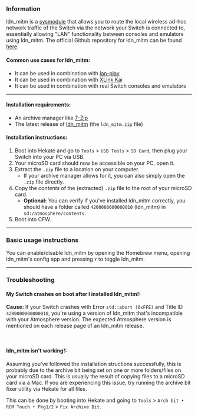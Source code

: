 ### **Information**

ldn_mitm is a [sysmodule](../../homebrew#terminologies) that allows you to route the local wireless ad-hoc network traffic of the Switch via the network your Switch is connected to, essentially allowing "LAN" functionality between consoles and emulators using ldn_mitm. The official Github repository for ldn_mitm can be found [here](https://github.com/spacemeowx2/ldn_mitm).

#### Common use cases for ldn_mitm:
- It can be used in combination with [lan-play](http://lan-play.com/install-switch)
- It can be used in combination with [XLink Kai](https://www.teamxlink.co.uk/wiki/Nintendo_Switch_XLink_Kai_Setup)
- It can be used in combination with real Switch consoles and emulators

-----

#### Installation requirements:
- An archive manager like [7-Zip](https://www.7-zip.org/)
- The latest release of [ldn_mitm](https://github.com/DefenderOfHyrule/ldn_mitm/releases) (the `ldn_mitm.zip` file)

#### Installation instructions:
1. Boot into Hekate and go to `Tools` > `USB Tools` > `SD Card`, then plug your Switch into your PC via USB.
2. Your microSD card should now be accessible on your PC, open it.
3. Extract the `.zip` file to a location on your computer.
    - If your archive manager allows for it, you can also simply open the `.zip` file directly.
4. Copy the *contents* of the (extracted) `.zip` file to the root of your microSD card.
    - **Optional:** You can verify if you've installed ldn_mitm correctly, you should have a folder called `4200000000000010` (ldn_mitm) in `sd:/atmosphere/contents`.
5. Boot into CFW.

-----

### **Basic usage instructions**

You can enable/disable ldn_mitm by opening the Homebrew menu, opening ldn_mitm's config app and pressing `Y` to toggle ldn_mitm.

-----

### **Troubleshooting**
#### **My Switch crashes on boot after I installed ldn_mitm!:**

**Cause:** If your Switch crashes with Error `std::abort (0xFFE)` and Title ID `4200000000000010`, you're using a version of ldn_mitm that's incompatible with your Atmosphere version. The expected Atmosphere version is mentioned on each release page of an ldn_mitm release.

&nbsp;

#### **ldn_mitm isn't working!:**

Assuming you've followed the installation structions successfully, this is probably due to the archive bit being set on one or more folders/files on your microSD card. This is usually the result of copying files to a microSD card via a Mac. If you are experiencing this issue, try running the archive bit fixer utility via Hekate for all files.

This can be done by booting into Hekate and going to `Tools` > `Arch bit • RCM Touch • Pkg1/2` > `Fix Archive Bit`.
